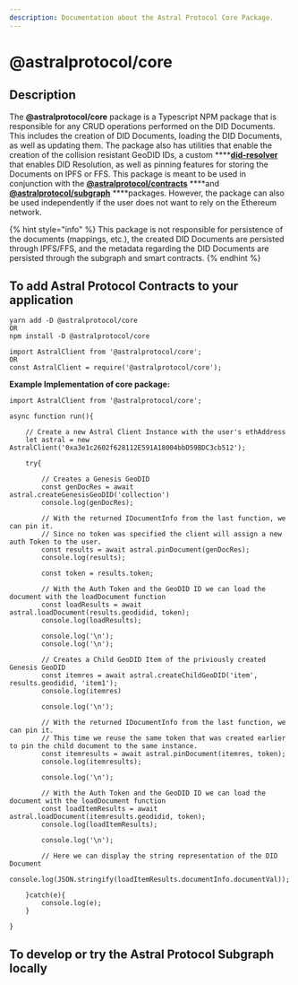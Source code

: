 ```yaml
---
description: Documentation about the Astral Protocol Core Package.
---
```


# @astralprotocol/core

## Description

The **@astralprotocol/core** package is a Typescript NPM package that is responsible for any CRUD operations performed on the DID Documents. This includes the creation of DID Documents, loading the DID Documents, as well as updating them. The package also has utilities that enable the creation of the collision resistant GeoDID IDs, a custom ****[**did-resolver**](https://github.com/decentralized-identity/did-resolver) that enables DID Resolution, as well as pinning features for storing the Documents on IPFS or FFS. This package is meant to be used in conjunction with the [**@astralprotocol/contracts**](../docs/) ****and [**@astralprotocol/subgraph**](../astralprotocol-subgraph.md) ****packages. However, the package can also be used independently if the user does not want to rely on the Ethereum network.

{% hint style="info" %}
This package is not responsible for persistence of the documents \(mappings, etc.\), the created DID Documents are persisted through IPFS/FFS, and the metadata regarding the DID Documents are persisted through the subgraph and smart contracts.
{% endhint %}

## **To add Astral Protocol Contracts to your application**

```text
yarn add -D @astralprotocol/core
OR
npm install -D @astralprotocol/core

import AstralClient from '@astralprotocol/core';
OR
const AstralClient = require('@astralprotocol/core');
```

**Example Implementation of core package:**

```text
import AstralClient from '@astralprotocol/core';

async function run(){

    // Create a new Astral Client Instance with the user's ethAddress
    let astral = new AstralClient('0xa3e1c2602f628112E591A18004bbD59BDC3cb512');
    
    try{
    
        // Creates a Genesis GeoDID 
        const genDocRes = await astral.createGenesisGeoDID('collection')
        console.log(genDocRes);

        // With the returned IDocumentInfo from the last function, we can pin it.
        // Since no token was specified the client will assign a new auth Token to the user.
        const results = await astral.pinDocument(genDocRes);
        console.log(results);

        const token = results.token;

        // With the Auth Token and the GeoDID ID we can load the document with the loadDocument function
        const loadResults = await astral.loadDocument(results.geodidid, token);
        console.log(loadResults);

        console.log('\n');
        console.log('\n');

        // Creates a Child GeoDID Item of the priviously created Genesis GeoDID
        const itemres = await astral.createChildGeoDID('item', results.geodidid, 'item1');
        console.log(itemres)

        console.log('\n');

        // With the returned IDocumentInfo from the last function, we can pin it.
        // This time we reuse the same token that was created earlier to pin the child document to the same instance.
        const itemresults = await astral.pinDocument(itemres, token);
        console.log(itemresults);

        console.log('\n');

        // With the Auth Token and the GeoDID ID we can load the document with the loadDocument function
        const loadItemResults = await astral.loadDocument(itemresults.geodidid, token);
        console.log(loadItemResults);

        console.log('\n');

        // Here we can display the string representation of the DID Document
        console.log(JSON.stringify(loadItemResults.documentInfo.documentVal));

    }catch(e){
        console.log(e);
    }
    
}
```

## **To develop or try the Astral Protocol Subgraph locally**

#### 

